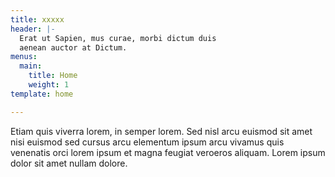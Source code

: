```yaml
---
title: xxxxx
header: |-
  Erat ut Sapien, mus curae, morbi dictum duis
  aenean auctor at Dictum.
menus:
  main:
    title: Home
    weight: 1
template: home

---
```

Etiam quis viverra lorem, in semper lorem. Sed nisl arcu euismod sit amet nisi euismod sed cursus arcu elementum ipsum arcu vivamus quis venenatis orci lorem ipsum et magna feugiat veroeros aliquam. Lorem ipsum dolor sit amet nullam dolore.